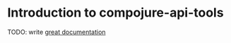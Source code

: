 # Introduction to compojure-api-tools

TODO: write [great documentation](http://jacobian.org/writing/what-to-write/)
